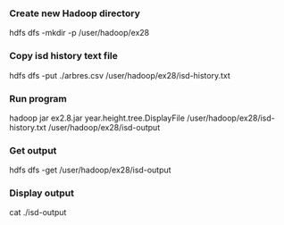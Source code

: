 ### Create new Hadoop directory
hdfs dfs -mkdir -p /user/hadoop/ex28

### Copy isd history text file
hdfs dfs -put ./arbres.csv /user/hadoop/ex28/isd-history.txt

### Run program
hadoop jar ex2.8.jar year.height.tree.DisplayFile /user/hadoop/ex28/isd-history.txt /user/hadoop/ex28/isd-output

### Get output
hdfs dfs -get /user/hadoop/ex28/isd-output

### Display output
cat ./isd-output

